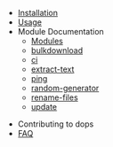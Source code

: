 - [Installation](installation.md)
- [Usage](usage.md)
- Module Documentation
  - [Modules](modules/_modules.md)
  <!-- <<<CI-MODULES-START>> -->
  - [bulkdownload](modules/bulkdownload.md)
  - [ci](modules/ci.md)
  - [extract-text](modules/extract-text.md)
  - [ping](modules/ping.md)
  - [random-generator](modules/random-generator.md)
  - [rename-files](modules/rename-files.md)
  - [update](modules/update.md)
<!-- <<<CI-MODULES-END>> -->
- Contributing to dops
- [FAQ](faq.md)
